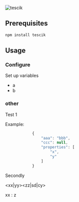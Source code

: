 ![tescik](https://raw.github.com/imienazwi/tescik/logo/logo.png "tescik")


## Prerequisites

```sh
npm install tescik
```

## Usage

### Configure 

Set up variables 

* a
* b


### other

Test 1

Example:

```javascript
            {
                "aaa": "bbb",
                "ccc": null,
                "properties": [
                    "x",
                    "y"
                ]
            }
```

Secondly

<xx|yy><zz|sd|cy> 

 xx : z

